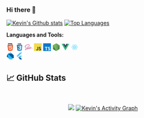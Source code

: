 ### Hi there 👋

[![Kevin's Github stats](https://github-readme-stats.vercel.app/api?username=kevinand11&count_private=true&show_icons=true&theme=light)](https://github.com/anuraghazra/github-readme-stats)
[![Top Languages](https://github-readme-stats.vercel.app/api/top-langs/?username=kevinand11&layout=compact&theme=light)](https://github.com/anuraghazra/github-readme-stats)


**Languages and Tools:**  

<code><img height="20" src="https://raw.githubusercontent.com/github/explore/80688e429a7d4ef2fca1e82350fe8e3517d3494d/topics/html/html.png"></code>
<code><img height="20" src="https://raw.githubusercontent.com/github/explore/80688e429a7d4ef2fca1e82350fe8e3517d3494d/topics/css/css.png"></code>
<code><img height="20" src="https://raw.githubusercontent.com/github/explore/80688e429a7d4ef2fca1e82350fe8e3517d3494d/topics/sass/sass.png"></code>
<code><img height="20" src="https://raw.githubusercontent.com/github/explore/80688e429a7d4ef2fca1e82350fe8e3517d3494d/topics/javascript/javascript.png"></code>
<code><img height="20" src="https://raw.githubusercontent.com/github/explore/80688e429a7d4ef2fca1e82350fe8e3517d3494d/topics/typescript/typescript.png"></code>
<code><img height="20" src="https://raw.githubusercontent.com/github/explore/80688e429a7d4ef2fca1e82350fe8e3517d3494d/topics/nodejs/nodejs.png"></code>
<code><img height="20" src="https://raw.githubusercontent.com/github/explore/80688e429a7d4ef2fca1e82350fe8e3517d3494d/topics/vue/vue.png"></code>
<code><img height="20" src="https://raw.githubusercontent.com/github/explore/80688e429a7d4ef2fca1e82350fe8e3517d3494d/topics/react/react.png"></code>     
<code><img height="20" src="https://raw.githubusercontent.com/github/explore/80688e429a7d4ef2fca1e82350fe8e3517d3494d/topics/dart/dart.png"></code>
<code><img height="20" src="https://raw.githubusercontent.com/github/explore/80688e429a7d4ef2fca1e82350fe8e3517d3494d/topics/flutter/flutter.png"></code>    


## &#x1f4c8; GitHub Stats
<br> 
<p align="center">
  <img width="48%" src="https://github-readme-stats.vercel.app/api?username=kevinand11&show_icons=true&theme=tokyonight" />
 <a href="https://github.com/usblankson/github-readme-activity-graph"><img alt="Kevin's Activity Graph" src="https://activity-graph.herokuapp.com/graph?username=kevinand11&bg_color=0D1117&color=5BCDEC&line=5BCDEC&point=FFFFFF&hide_border=true" /></a>
</p>
 
